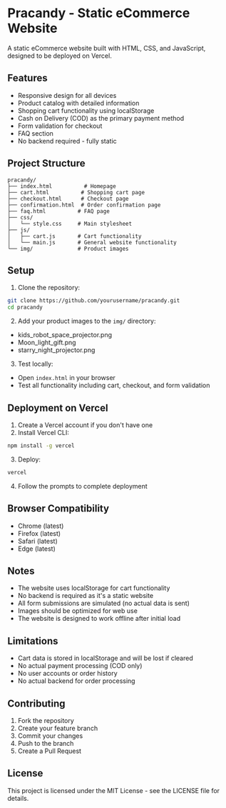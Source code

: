 # Pracandy - Static eCommerce Website

A static eCommerce website built with HTML, CSS, and JavaScript, designed to be deployed on Vercel.

## Features

- Responsive design for all devices
- Product catalog with detailed information
- Shopping cart functionality using localStorage
- Cash on Delivery (COD) as the primary payment method
- Form validation for checkout
- FAQ section
- No backend required - fully static

## Project Structure

```
pracandy/
├── index.html          # Homepage
├── cart.html          # Shopping cart page
├── checkout.html      # Checkout page
├── confirmation.html  # Order confirmation page
├── faq.html          # FAQ page
├── css/
│   └── style.css     # Main stylesheet
├── js/
│   ├── cart.js       # Cart functionality
│   └── main.js       # General website functionality
└── img/              # Product images
```

## Setup

1. Clone the repository:
```bash
git clone https://github.com/yourusername/pracandy.git
cd pracandy
```

2. Add your product images to the `img/` directory:
- kids_robot_space_projector.png
- Moon_light_gift.png
- starry_night_projector.png

3. Test locally:
- Open `index.html` in your browser
- Test all functionality including cart, checkout, and form validation

## Deployment on Vercel

1. Create a Vercel account if you don't have one
2. Install Vercel CLI:
```bash
npm install -g vercel
```

3. Deploy:
```bash
vercel
```

4. Follow the prompts to complete deployment

## Browser Compatibility

- Chrome (latest)
- Firefox (latest)
- Safari (latest)
- Edge (latest)

## Notes

- The website uses localStorage for cart functionality
- No backend is required as it's a static website
- All form submissions are simulated (no actual data is sent)
- Images should be optimized for web use
- The website is designed to work offline after initial load

## Limitations

- Cart data is stored in localStorage and will be lost if cleared
- No actual payment processing (COD only)
- No user accounts or order history
- No actual backend for order processing

## Contributing

1. Fork the repository
2. Create your feature branch
3. Commit your changes
4. Push to the branch
5. Create a Pull Request

## License

This project is licensed under the MIT License - see the LICENSE file for details. 